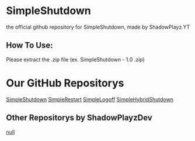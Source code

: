 # SimpleShutdown
the official github repository for SimpleShutdown, made by ShadowPlayz.YT
## How To Use:
Please extract the .zip file (ex. SimpleShutdown - 1.0 .zip)
# Our GitHub Repositorys
[SimpleShutdown](https://github.com/ShadowPlayzDev/SimpleShutdown) [SimpleRestart](https://github.com/ShadowPlayzDev/SimpleRestart) [SimpleLogoff](https://github.com/ShadowPlayzDev/SimpleLogoff) [SimpleHybridShutdown](https://github.com/ShadowPlayzDev/SimpleHybridShutdown)
## Other Repositorys by ShadowPlayzDev
[null](github.com/ShadowPlayzDev/SimpleShutdown/main/README.md)
